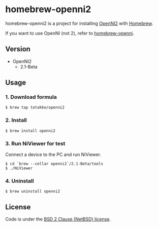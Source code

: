 # homebrew-openni2

homebrew-openni2 is a project for installing [OpenNI2][openni2] with [Homebrew][homebrew].

If you want to use OpenNI (not 2), refer to [homebrew-openni][homebrew-openni].

## Version

* OpenNI2
    * 2.1-Beta

## Usage

### 1. Download formula

    $ brew tap totakke/openni2

### 2. Install

    $ brew install openni2

### 3. Run NiViewer for test

Connect a device to the PC and run NiViewer.

    $ cd `brew --cellar openni2`/2.1-Beta/tools
    $ ./NiViewer

### 4. Uninstall

    $ brew uninstall openni2

## License

Code is under the [BSD 2 Clause (NetBSD) license][license].

[openni2]:http://openni.org/
[homebrew]:http://mxcl.github.com/homebrew/
[homebrew-openni]:https://github.com/totakke/homebrew-openni
[license]:https://github.com/totakke/homebrew-openni2/blob/master/LICENSE
